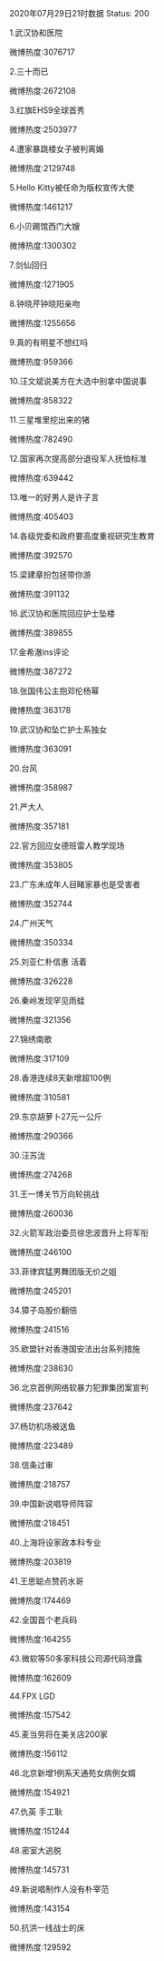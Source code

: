 2020年07月29日21时数据
Status: 200

1.武汉协和医院

微博热度:3076717

2.三十而已

微博热度:2672108

3.红旗EHS9全球首秀

微博热度:2503977

4.遭家暴跳楼女子被判离婚

微博热度:2129748

5.Hello Kitty被任命为版权宣传大使

微博热度:1461217

6.小贝踢馆西门大嫂

微博热度:1300302

7.剑仙回归

微博热度:1271905

8.钟晓芹钟晓阳亲吻

微博热度:1255656

9.真的有明星不想红吗

微博热度:959366

10.汪文斌说美方在大选中别拿中国说事

微博热度:858322

11.三星堆里挖出来的猪

微博热度:782490

12.国家再次提高部分退役军人抚恤标准

微博热度:639442

13.唯一的好男人是许子言

微博热度:405403

14.各级党委和政府要高度重视研究生教育

微博热度:392570

15.梁建章扮包拯带你游

微博热度:391132

16.武汉协和医院回应护士坠楼

微博热度:389855

17.金希澈ins评论

微博热度:387272

18.张国伟公主抱邓伦杨幂

微博热度:363178

19.武汉协和坠亡护士系独女

微博热度:363091

20.台风

微博热度:358987

21.严大人

微博热度:357181

22.官方回应女德班雷人教学现场

微博热度:353805

23.广东未成年人目睹家暴也是受害者

微博热度:352744

24.广州天气

微博热度:350334

25.刘亚仁朴信惠 活着

微博热度:326228

26.秦岭发现罕见雨蛙

微博热度:321356

27.锦绣南歌

微博热度:317109

28.香港连续8天新增超100例

微博热度:310581

29.东京胡萝卜27元一公斤

微博热度:290366

30.汪苏泷

微博热度:274268

31.王一博关节万向轮挑战

微博热度:260036

32.火箭军政治委员徐忠波晋升上将军衔

微博热度:246100

33.菲律宾猛男舞团版无价之姐

微博热度:245201

34.獐子岛股价翻倍

微博热度:241516

35.欧盟针对香港国安法出台系列措施

微博热度:238630

36.北京首例网络软暴力犯罪集团案宣判

微博热度:237642

37.杨玏机场被送鱼

微博热度:223489

38.信条过审

微博热度:218757

39.中国新说唱导师阵容

微博热度:218451

40.上海将设家政本科专业

微博热度:203819

41.王思聪点赞药水哥

微博热度:174469

42.全国首个老兵码

微博热度:164255

43.微软等50多家科技公司源代码泄露

微博热度:162609

44.FPX LGD

微博热度:157542

45.麦当劳将在美关店200家

微博热度:156112

46.北京新增1例系天通苑女病例女婿

微博热度:154921

47.仇英 手工耿

微博热度:151244

48.密室大逃脱

微博热度:145731

49.新说唱制作人没有朴宰范

微博热度:143154

50.抗洪一线战士的床

微博热度:129592

